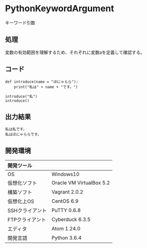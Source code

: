 # PythonKeywordArgument
キーワード引数

## 処理
変数の有効範囲を理解するため、それぞれに変数aを定義して確認する。

## コード
```
def introduce(name = "ほにゃらら"):
    print("私は" + name + "です。")

introduce("私")
introduce()
```

## 出力結果  
```
私は私です。
私はほにゃららです。
```
  
## 開発環境
| 開発ツール |  |
|:-|:-|
| OS | Windows10 |
| 仮想化ソフト | Oracle VM VirtualBox 5.2 |
| 構築ソフト | Vagrant 2.0.2 |
| 仮想化上OS | CentOS 6.9 |
| SSHクライアント | PuTTY 0.6.8 |
| FTPクライアント | Cyberduck 6.3.5 |
| エディタ | Atom 1.24.0 |
| 開発言語 | Python 3.6.4 |
